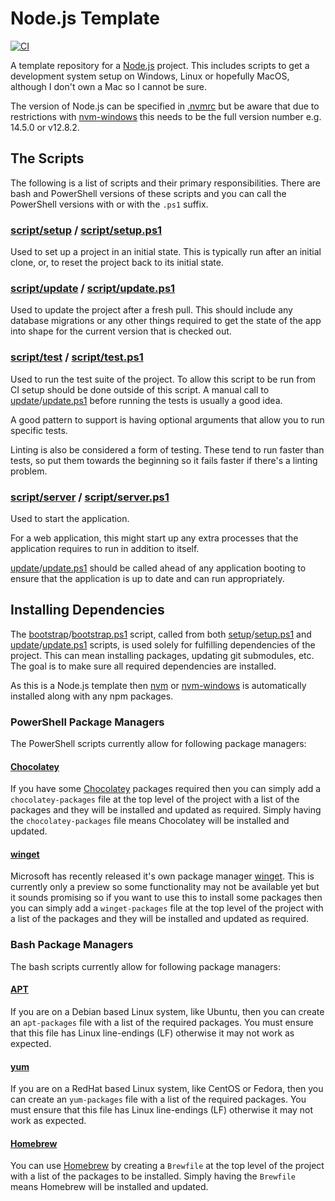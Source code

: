 # Node.js Template

[![CI](https://github.com/peteoshea/node-template/workflows/CI/badge.svg)](https://github.com/peteoshea/node-template/actions)

A template repository for a [Node.js](https://nodejs.org/) project.
This includes scripts to get a development system setup on Windows, Linux or hopefully MacOS, although I don't own a Mac so I cannot be sure.

The version of Node.js can be specified in [.nvmrc](.nvmrc) but be aware that due to restrictions with [nvm-windows][nvm-windows] this needs to be the full version number e.g. 14.5.0 or v12.8.2.

## The Scripts

The following is a list of scripts and their primary responsibilities.
There are bash and PowerShell versions of these scripts and you can call the PowerShell versions with or with the `.ps1` suffix.

### [script/setup][setup] / [script/setup.ps1][setup.ps1]

Used to set up a project in an initial state.
This is typically run after an initial clone, or, to reset the project back to its initial state.

### [script/update][update] / [script/update.ps1][update.ps1]

Used to update the project after a fresh pull.
This should include any database migrations or any other things required to get the state of the app into shape for the current version that is checked out.

### [script/test][test] / [script/test.ps1][test.ps1]

Used to run the test suite of the project.
To allow this script to be run from CI setup should be done outside of this script.
A manual call to [update][update]/[update.ps1][update.ps1] before running the tests is usually a good idea.

A good pattern to support is having optional arguments that allow you to run specific tests.

Linting is also be considered a form of testing.
These tend to run faster than tests, so put them towards the beginning so it fails faster if there's a linting problem.

### [script/server][server] / [script/server.ps1][server.ps1]

Used to start the application.

For a web application, this might start up any extra processes that the application requires to run in addition to itself.

[update][update]/[update.ps1][update.ps1] should be called ahead of any application booting to ensure that the application is up to date and can run appropriately.

## Installing Dependencies

The [bootstrap][bootstrap]/[bootstrap.ps1][bootstrap.ps1] script, called from both [setup][setup]/[setup.ps1][setup.ps1] and [update][update]/[update.ps1][update.ps1] scripts,
is used solely for fulfilling dependencies of the project.
This can mean installing packages, updating git submodules, etc.
The goal is to make sure all required dependencies are installed.

As this is a Node.js template then [nvm][nvm] or [nvm-windows][nvm-windows] is automatically installed along with any npm packages.

### PowerShell Package Managers

The PowerShell scripts currently allow for following package managers:

#### [Chocolatey](https://chocolatey.org/)

If you have some [Chocolatey](https://chocolatey.org/) packages required then you can simply add a
`chocolatey-packages` file at the top level of the project with a list of the packages and they
will be installed and updated as required.
Simply having the `chocolatey-packages` file means Chocolatey will be installed and updated.

#### [winget](https://github.com/microsoft/winget-cli)

Microsoft has recently released it's own package manager
[winget](https://github.com/microsoft/winget-cli).
This is currently only a preview so some functionality may not be available yet but it sounds
promising so if you want to use this to install some packages then you can simply add a
`winget-packages` file at the top level of the project with a list of the packages and they will be
installed and updated as required.

### Bash Package Managers

The bash scripts currently allow for following package managers:

#### [APT](https://en.wikipedia.org/wiki/APT_(software))

If you are on a Debian based Linux system, like Ubuntu, then you can create an `apt-packages` file with a list of the required packages.
You must ensure that this file has Linux line-endings (LF) otherwise it may not work as expected.

#### [yum](https://en.wikipedia.org/wiki/Yum_(software))

If you are on a RedHat based Linux system, like CentOS or Fedora, then you can create an `yum-packages` file with a list of the required packages.
You must ensure that this file has Linux line-endings (LF) otherwise it may not work as expected.

#### [Homebrew](https://brew.sh/)

You can use [Homebrew](https://brew.sh/) by creating a `Brewfile` at the top level of the project with a list of the packages to be installed.
Simply having the `Brewfile` means Homebrew will be installed and updated.

[bootstrap]: script/bin/bootstrap
[bootstrap.ps1]: script/bin/bootstrap.ps1
[nvm]: https://github.com/nvm-sh/nvm
[nvm-windows]: https://github.com/coreybutler/nvm-windows
[server]: script/server
[server.ps1]: script/server.ps1
[setup]: script/setup
[setup.ps1]: script/setup.ps1
[test]: script/test
[test.ps1]: script/test.ps1
[update]: script/update
[update.ps1]: script/update.ps1
